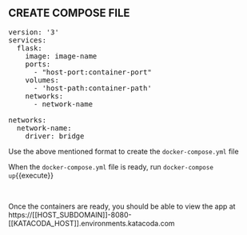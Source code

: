 ## CREATE COMPOSE FILE

<pre class="file" data-filename="docker-compose.yml" data-target="replace">
version: '3'
services:
  flask:
    image: image-name
    ports:
      - "host-port:container-port"
    volumes:
      - 'host-path:container-path'
    networks:
      - network-name

networks:
  network-name:
    driver: bridge
</pre>

Use the above mentioned format to create the `docker-compose.yml` file

When the `docker-compose.yml` file is ready, run `docker-compose up`{{execute}}

<br/>

Once the containers are ready, you should be able to view the app at https://[[HOST_SUBDOMAIN]]-8080-[[KATACODA_HOST]].environments.katacoda.com